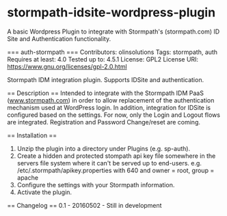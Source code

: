 # stormpath-idsite-wordpress-plugin
A basic Wordpress Plugin to integrate with Stormpath's (stormpath.com) ID Site and Authentication functionality.

=== auth-stormpath ===
Contributors: olinsolutions
Tags: stormpath, auth
Requires at least: 4.0
Tested up to: 4.5.1
License: GPL2
License URI: https://www.gnu.org/licenses/gpl-2.0.html

Stormpath IDM integration plugin.  Supports IDSite and authentication.

== Description ==
Intended to integrate with the Stormpath IDM PaaS (www.stormpath.com) in order to allow replacement of the authentication mechanism used at WordPress login.  In addition, integration for IDSite is configured based on the settings.
For now, only the Login and Logout flows are integrated.  Registration and Password Change/reset are coming.


== Installation ==
1. Unzip the plugin into a directory under Plugins (e.g. sp-auth).
2. Create a hidden and protected stompath api key file somewhere in the servers file system where it can\'t be served up to end-users.
e.g. /etc/.stormpath/apikey.properties with 640 and owner = root, group = apache
3. Configure the settings with your Stormpath information.
4. Activate the plugin.


== Changelog ==
0.1 - 20160502 - Still in development

